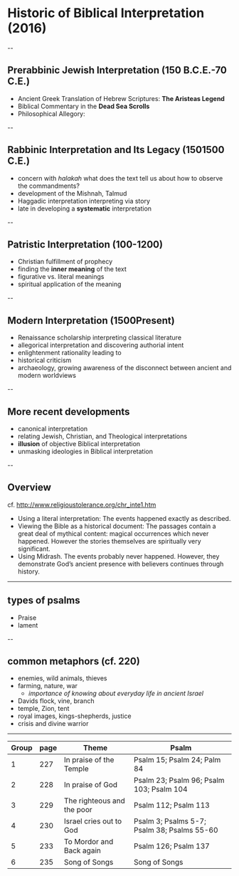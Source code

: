 # Historic of Biblical Interpretation (2016)

--

## Prerabbinic Jewish Interpretation (150 B.C.E.-70 C.E.)
-   Ancient Greek Translation of Hebrew Scriptures: **The Aristeas Legend**
-   Biblical Commentary in the **Dead Sea Scrolls**
-   Philosophical Allegory: 


--

## Rabbinic Interpretation and Its Legacy (1501500 C.E.)
-   concern with *halakah*  what does the text tell us about how to observe the commandments?
-   development of the Mishnah, Talmud
-   Haggadic interpretation  interpreting via story
-   late in developing a **systematic** interpretation

--


## Patristic Interpretation (100-1200)
-   Christian fulfillment of prophecy
-   finding the **inner meaning** of the text
-   figurative vs. literal meanings
-   spiritual application of the meaning

--

## Modern Interpretation (1500Present)
-   Renaissance scholarship  interpreting classical literature
-   allegorical interpretation and discovering authorial intent
-   enlightenment rationality leading to 
-   historical criticism
-   archaeology, growing awareness of the disconnect between ancient and modern worldviews

--

## More recent developments
-   canonical interpretation
-   relating Jewish, Christian, and Theological interpretations
-   **illusion** of objective Biblical interpretation
-   unmasking ideologies in Biblical interpretation

--

## Overview
cf.  <http://www.religioustolerance.org/chr_inte1.htm>
- Using a literal interpretation: The events happened exactly as described.
- Viewing the Bible as a historical document: The passages contain a great deal of mythical content:  magical occurrences which never happened. However the stories themselves are spiritually very significant.
- Using Midrash. The events probably never happened. However, they demonstrate God&rsquo;s ancient presence with believers continues through history.


---

## types of psalms

-   Praise
-   lament

--

## common metaphors (cf. 220)

- enemies, wild animals, thieves
- farming, nature, war
    - *importance of knowing about everyday life in ancient Israel*
- Davids flock, vine, branch
- temple, Zion, tent
- royal images, kings-shepherds, justice
- crisis and divine warrior

 
---

| Group | page | Theme                     | Psalm                                      |
|------|-----|----------------------------|--------------------------------------------|
| 1   | 227 | In praise of the Temple    | Psalm 15; Psalm 24; Palm 84                 |
|  2  | 228 | In praise of God           | Psalm 23; Psalm 96; Psalm 103; Psalm 104    |
|  3  | 229 | The righteous and the poor | Psalm 112; Psalm 113                        |
|  4  | 230 | Israel cries out to God    | Psalm 3; Psalms 5-7; Psalm 38; Psalms 55-60 |
|  5  | 233 | To Mordor and Back again   | Psalm 126; Psalm 137                        |
|  6  | 235 | Song of Songs              | Song of Songs                               |
